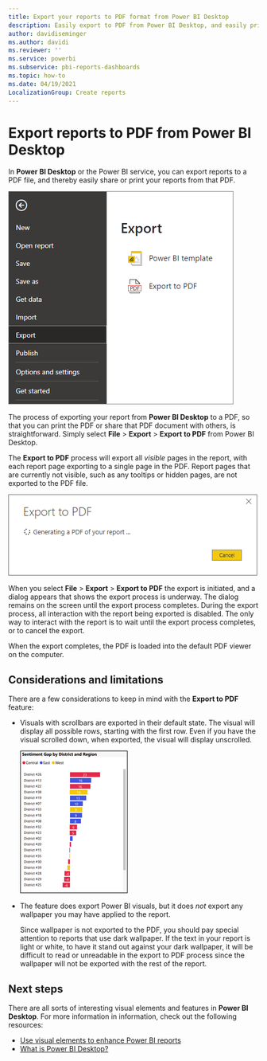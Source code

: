 ```yaml
---
title: Export your reports to PDF format from Power BI Desktop
description: Easily export to PDF from Power BI Desktop, and easily print those PDF reports
author: davidiseminger
ms.author: davidi
ms.reviewer: ''
ms.service: powerbi
ms.subservice: pbi-reports-dashboards
ms.topic: how-to
ms.date: 04/19/2021
LocalizationGroup: Create reports
---
```

# Export reports to PDF from Power BI Desktop
In **Power BI Desktop** or the Power BI service, you can export reports to a PDF file, and thereby easily share or print your reports from that PDF.

![Export to PDF](media/desktop-export-to-pdf/export-to-pdf_01.png)

The process of exporting your report from **Power BI Desktop** to a PDF, so that you can print the PDF or share that PDF document with others, is straightforward. Simply select **File** > **Export** > **Export to PDF** from Power BI Desktop.

The **Export to PDF** process will export all *visible* pages in the report, with each report page exporting to a single page in the PDF. Report pages that are currently not visible, such as any tooltips or hidden pages, are not exported to the PDF file. 

![Export to PDF in process](media/desktop-export-to-pdf/export-to-pdf_02.png)

When you select **File** > **Export** > **Export to PDF** the export is initiated, and a dialog appears that shows the export process is underway. The dialog remains on the screen until the export process completes. During the export process, all interaction with the report being exported is disabled. The only way to interact with the report is to wait until the export process completes, or to cancel the export. 

When the export completes, the PDF is loaded into the default PDF viewer on the computer. 

## Considerations and limitations
There are a few considerations to keep in mind with the **Export to PDF** feature:

* Visuals with scrollbars are exported in their default state.  The visual will display all possible rows, starting with the first row. Even if you have the visual scrolled down, when exported, the visual will display unscrolled.

    ![Export visual with scrollbars.](media/desktop-export-to-pdf/export-to-pdf-03.png)

* The feature does export Power BI visuals, but it does *not* export any wallpaper you may have applied to the report.

    Since wallpaper is not exported to the PDF, you should pay special attention to reports that use dark wallpaper. If the text in your report is light or white, to have it stand out against your dark wallpaper, it will be difficult to read or unreadable in the export to PDF process since the wallpaper will not be exported with the rest of the report. 



## Next steps
There are all sorts of interesting visual elements and features in **Power BI Desktop**. For more information in information, check out the following resources:

* [Use visual elements to enhance Power BI reports](desktop-visual-elements-for-reports.md)
* [What is Power BI Desktop?](../fundamentals/desktop-what-is-desktop.md)
